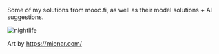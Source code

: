 Some of my solutions from mooc.fi, as well as their model solutions + AI suggestions.

![nightlife](https://user-images.githubusercontent.com/77054484/222982707-3f7c6e4e-874f-4175-b0e4-a2ceac22503b.gif)

Art by https://mienar.com/
